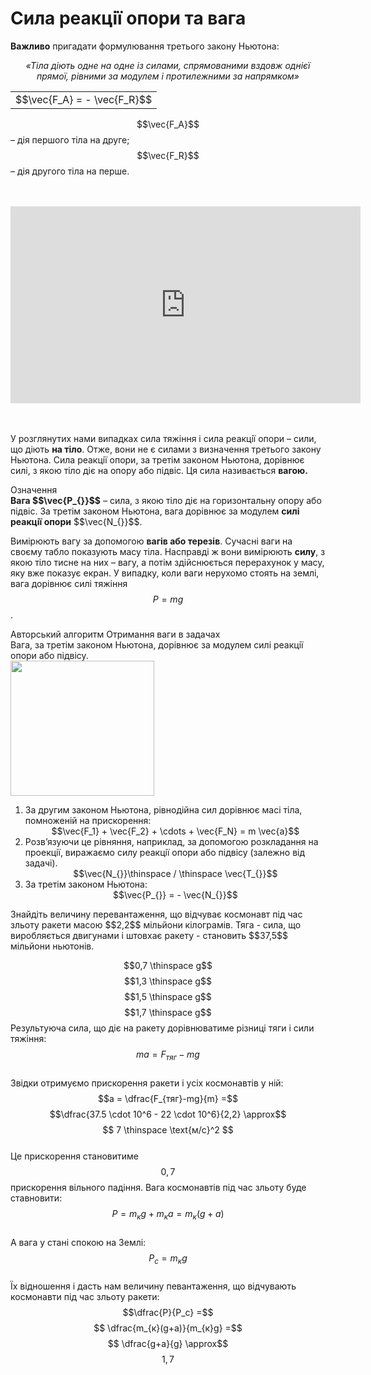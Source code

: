 # Сила реакцiї опори та вага

<span class="p1"><b>Важливо</b></span> пригадати формулювання третього закону Ньютона:

<div align="center" class="space"><i>«Тiла дiють одне на одне iз силами, спрямованими вздовж однiєї прямої, рiвними за модулем i протилежними за напрямком»</i></div>

<div class="centered-table-wrapper">
<table class="centered-table">
<tr class="eq">
<td class="eq">
<p1>$$\vec{F_A} = - \vec{F_R}$$</p1>
</td>
</tr>
</table></div>

$$\vec{F_A}$$ – дiя першого тiла на друге; $$\vec{F_R}$$ – дiя другого тiла на перше.

<br>
<br>

<div class="fluidMedia">
<iframe width="560" height="315" src="https://www.youtube.com/embed/8O6aQBZdLQw" frameborder="0" allowfullscreen></iframe>
</div>
<div class="popup">
</div>

<br>
<br>

<p class="p3">У розглянутих нами випадках сила тяжiння i сила реакцiї опори – сили, що дiють <b>на тіло</b>. Отже, вони не є силами з визначення третього закону Ньютона. Сила реакцiї опори, за третiм законом Ньютона, дорiвнює силi, з якою тiло дiє на опору або пiдвiс. Ця сила називається <span class="p1"><b>вагою.</b></span></p>

<div class="eoz-wrap">
<span class="eoz">Означення</span>
<div class="eoz-text">
<span class="p1"><b>Вага $$\vec{P_{}}$$</b></span> – сила, з якою тiло дiє на горизонтальну опору або пiдвiс. За третiм законом Ньютона, вага дорiвнює за модулем <b>силi реакцiї опори</b> $$\vec{N_{}}$$.
</div>
</div>

Вимірюють вагу за допомогою <span class="p1"><b>вагiв або терезiв</b></span>. Сучаснi ваги на своєму табло показують масу тiла. Насправдi ж вони вимiрюють <b>силу</b>, з якою тiло тисне на них – вагу, а потiм здiйснюється перерахунок у масу, яку вже показує екран. У випадку, коли ваги нерухомо стоять на землi, вага дорiвнює силi тяжiння $$P = mg$$.

<div class="alg-wrap">
<span class="alg">Авторський алгоритм</span> Отримання ваги в задачах
<div class="alg-text">
<div class="space">Вага, за третiм законом Ньютона, дорiвнює за модулем силi реакцiї опори або пiдвiсу.</div>

<div class="space"><img class="image" width="230" height="216" src="https://rawgit.com/chudaol/ed-era-book-physics/master/images/chapter_4/13.png"></div>

<ol>
<li>
За другим законом Ньютона, рiвнодiйна сил дорiвнює масi тiла, помноженiй на прискорення:

<div align="center">$$\vec{F_1} + \vec{F_2} + \cdots + \vec{F_N} = m \vec{a}$$</div>
</li>
<li>
Розв’язуючи це рiвняння, наприклад, за допомогою розкладання на проекцiї, виражаємо силу реакцiї опори або пiдвiсу (залежно вiд задачi).

<div align="center">$$\vec{N_{}}\thinspace / \thinspace \vec{T_{}}$$</div>
</li>
<li>
За третiм законом Ньютона:

<div align="center">$$\vec{P_{}} = - \vec{N_{}}$$</div>
</li>
</ol>
</div>
</div>

<quiz correctLabel="correct!" incorrectLabel="incorrect!" checkLabel="check ansert">
<question>
<p>Знайдіть величину перевантаження, що відчуває космонавт під час зльоту ракети масою $$2,2$$ мільйони кілограмів. Тяга - сила, що виробляється двигунами і штовхає ракету - становить $$37,5$$ мільйони ньютонів.</p>
 
<answer>$$0,7 \thinspace g$$</answer>
<answer>$$1,3 \thinspace g$$</answer>
<answer>$$1,5 \thinspace g$$</answer>
<answer correct>$$1,7 \thinspace g$$</answer>
<explanation>
Результуюча сила, що діє на ракету дорівнюватиме різниці тяги і сили тяжіння: $$ma = F_{тяг} - mg$$
<br>
Звідки отримуємо прискорення ракети і усіх космонавтів у ній:
<br>
$$a = \dfrac{F_{тяг}-mg}{m} =$$$$\dfrac{37.5 \cdot 10^6 - 22 \cdot 10^6}{2,2} \approx$$$$ 7 \thinspace \text{м/с}^2 $$
<br>
Це прискорення становитиме $$0,7$$ прискорення вільного падіння. Вага космонавтів під час зльоту буде ставновити:
<br>
$$P = m_{к}g + m_{к}a= m_{к}(g + a)$$
<br>
А вага у стані спокою на Землі: $$P_c = m_{к}g$$
<br>
Їх відношення і дасть нам величину певантаження, що відчувають космонавти під час зльоту ракети:
<br>
$$\dfrac{P}{P_c} =$$$$ \dfrac{m_{к}(g+a)}{m_{к}g} =$$$$ \dfrac{g+a}{g} \approx$$$$ 1,7$$
</explanation>
</question>
</quiz>